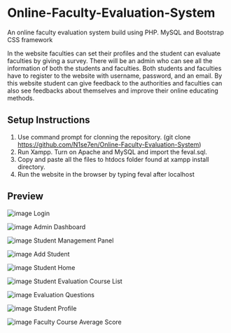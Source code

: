 # Online-Faculty-Evaluation-System
An online faculty evaluation system build using PHP. MySQL and Bootstrap CSS framework

In the website faculties can set their profiles and the student can evaluate faculties by giving a
survey. There will be an admin who can see all the information of both the students and faculties.
Both students and faculties have to register to the website with username, password, and an
email.
By this website student can give feedback to the authorities and faculties can also see feedbacks
about themselves and improve their online educating methods.

## Setup Instructions
1. Use command prompt for clonning the repository. (git clone https://github.com/N1se7en/Online-Faculty-Evaluation-System)
2. Run Xampp. Turn on Apache and MySQL and import the feval.sql.
3. Copy and paste all the files to htdocs folder found at xampp install directory.
4. Run the website in the browser by typing feval after localhost

## Preview

![image](https://user-images.githubusercontent.com/83533391/215476824-1e582f28-1270-4b8d-a58c-dc6dbcc2a975.png)
Login

![image](https://user-images.githubusercontent.com/83533391/215477115-141cb40f-d419-4d21-8e2f-53a463dfb00a.png)
Admin Dashboard

![image](https://user-images.githubusercontent.com/83533391/215477250-3a4b23f8-1e58-42c3-9bca-1f93b9566663.png)
Student Management Panel

![image](https://user-images.githubusercontent.com/83533391/215477308-55d2f368-1cf2-4081-b589-05182ac81d9a.png)
Add Student

![image](https://user-images.githubusercontent.com/83533391/215477722-76a3dc10-6fa4-4abe-8aed-6fb133d5e896.png)
Student Home

![image](https://user-images.githubusercontent.com/83533391/215477777-b43b3001-0f97-4107-a393-23952ac2eefd.png)
Student Evaluation Course List

![image](https://user-images.githubusercontent.com/83533391/215477917-15df628f-5b87-4e13-9d12-a1def3629c2f.png)
Evaluation Questions

![image](https://user-images.githubusercontent.com/83533391/215478192-e4893eaa-d814-4453-844c-ec2ca7460a85.png)
Student Profile

![image](https://user-images.githubusercontent.com/83533391/215478392-947816b9-eb08-4cdf-b0d8-f3381cb10e54.png)
Faculty Course Average Score
